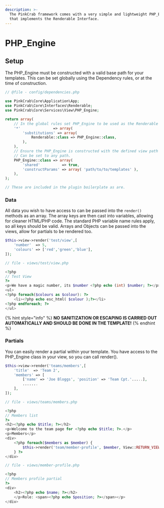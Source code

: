 ```yaml
---
description: >-
  The PinkCrab framework comes with a very simple and lightweight PHP_Engine
  that implements the Renderable Interface.
---
```


# PHP\_Engine

## Setup

The PHP\_Engine must be constructed with a valid base path for your templates. This can be set globally using the Dependency rules, or at the time of construction.

```php
// @file - config/dependencies.php

use PinkCrab\Core\Application\App;
use PinkCrab\Core\Interfaces\Renderable;
use PinkCrab\Core\Services\View\PHP_Engine;

return array(
	// In the global rules set PHP_Engine to be used as the Renderable implementation
	'*'               => array(
		'substitutions' => array(
			Renderable::class => PHP_Engine::class,
		),
	),
	// Ensure the PHP_Engine is constructed with the defined view path 
	// Can be set to any path.
	PHP_Engine::class => array(
		'shared'          => true,
		'constructParams' => array( 'path/to/to/templates' ),
	),
);

// These are included in the plugin boilerplate as are.
```

### Data

All data you wish to have access to can be passed into the `render()` methods as an array. The array keys are then cast into variables, allowing for cleaner HTML/PHP code. The standard PHP variable name rules apply, so all keys should be valid. Arrays and Objects can be passed into the views, allow for partials to be rendered too.

```php
$this->view->render('test/view',[
    'number'  => 5, 
    'colours' => ['red','green','blue'],
]);

// file - views/test/view.php

<?php
// Test View
?>
<p>We have a magic number, its $number <?php echo (int) $number; ?></p>
<ul>
<?php foreach($colours as $colour): ?>
    <li><?php echo esc_html( $colour );?></li>
<?php endforeach; ?>
</ul>
```

{% hint style="info" %}
**NO SANITIZATION OR ESCAPING IS CARRIED OUT AUTOMATICALLY AND SHOULD BE DONE IN THE TEMPLATE!**
{% endhint %}

### Partials

You can easily render a partial within your template. You have access to the PHP\_Engine class in your view, so you can call render\(\).

```php
$this->view->render('teams/members',[
    'title'  => 'Team 2', 
    'members' => [
        ['name' => 'Joe Bloggs', 'position' => 'Team Cpt.'.....],
        .......
    ],
]);

// file - views/teams/members.php

<?php
// Members list
?>
<h2><?php echo $title; ?></h2>
<p>Welcome to the team page for <?php echo $title; ?>.</p>
<p>Members</p>
<div>
    <?php foreach($members as $member) {
        $this->render('team/member-profile', $member, View::RETURN_VIEW );
    } ?>
</div>

// file - views/member-profile.php

<?php
// Members profile partial
?>
<div>
    <h2><?php echo $name; ?></h2>
    </p>Role: <span><?php echo $position; ?></span></p>
</div>
```

